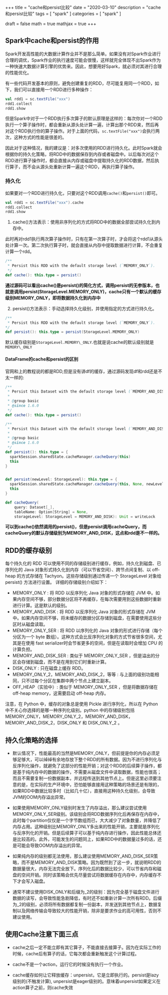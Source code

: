 +++
title = "cache和persist比较"
date = "2020-03-10"
description = "cache和persist比较"
tags = [
  "spark"
]
categories = [
  "spark"
]

draft = false
math = true
mathjax = true
+++

## Spark中cache和persist的作用

Spark开发高性能的大数据计算作业并不是那么简单。如果没有对Spark作业进行合理的调优，Spark作业的执行速度可能会很慢，这样就完全体现不出Spark作为一种快速大数据计算引擎的优势来。因此，想要用好Spark，就必须对其进行合理的性能优化。

有一些代码开发基本的原则，避免创建重复的RDD，尽可能复用同一个RDD，如下，我们可以直接用一个RDD进行多种操作：
```scala
val rdd1 = sc.textFile("xxx")
rdd1.collect
rdd1.show
```

但是Spark中对于一个RDD执行多次算子的默认原理是这样的：每次你对一个RDD执行一个算子操作时，都会重新从源头处计算一遍，计算出那个RDD来，然后再对这个RDD执行你的算子操作。对于上面的代码，`sc.textFile("xxx")`会执行两次，这种方式的性能是很差的。

因此对于这种情况，我的建议是：对多次使用的RDD进行持久化。此时Spark就会根据你的持久化策略，将RDD中的数据保存到内存或者磁盘中。以后每次对这个RDD进行算子操作时，都会直接从内存或磁盘中提取持久化的RDD数据，然后执行算子，而不会从源头处重新计算一遍这个RDD，再执行算子操作。

### 持久化
如果要对一个RDD进行持久化，只要对这个RDD调用`cache()`和`persist()`即可。
```scala
val rdd1 = sc.textFile("xxx").cache
rdd1.collect
rdd1.show
```

1. cache()方法表示：使用非序列化的方式将RDD中的数据全部尝试持久化到内存中。

此时再对rdd1执行两次算子操作时，只有在第一次算子时，才会将这个rdd1从源头处计算一次。第二次执行算子时，就会直接从内存中提取数据进行计算，不会重复计算一个rdd。
```scala
/**
 * Persist this RDD with the default storage level (`MEMORY_ONLY`).
 */
def cache(): this.type = persist()
```

**通过源码可以看出cache()是persist()的简化方式，调用persist的无参版本，也就是调用persist(StorageLevel.MEMORY_ONLY)，cache只有一个默认的缓存级别MEMORY_ONLY，即将数据持久化到内存中**

2. persist()方法表示：手动选择持久化级别，并使用指定的方式进行持久化。

```scala
/**
 * Persist this RDD with the default storage level (`MEMORY_ONLY`).
*/
def persist(): this.type = persist(StorageLevel.MEMORY_ONLY)
```
默认缓存级别是`StorageLevel.MEMORY\_ONLY`.也就是说cache的默认级别就是`MEMORY\_ONLY`

#### DataFrame的cache和persist的区别
官网和上的教程说的都是RDD,但是没有讲df的缓存，通过源码发现df和rdd还是不太一样的:
```scala
/**
 * Persist this Dataset with the default storage level (`MEMORY_AND_DISK`).
 *
 * @group basic
 * @since 1.6.0
 */
def cache(): this.type = persist()

/**
 * Persist this Dataset with the default storage level (`MEMORY_AND_DISK`).
 *
 * @group basic
 * @since 1.6.0
 */
def persist(): this.type = {
  sparkSession.sharedState.cacheManager.cacheQuery(this)
  this
}


def persist(newLevel: StorageLevel): this.type = {
  sparkSession.sharedState.cacheManager.cacheQuery(this, None, newLevel)
  this
}

def cacheQuery(
    query: Dataset[_],
    tableName: Option[String] = None,
    storageLevel: StorageLevel = MEMORY_AND_DISK): Unit = writeLock
```
**可以到cache()依然调用的persist()，但是persist调用cacheQuery，而cacheQuery的默认存储级别为MEMORY_AND_DISK，这点和rdd是不一样的。**

## RDD的缓存级别
每个持久化的 RDD 可以使用不同的存储级别进行缓存，例如，持久化到磁盘、已序列化的 Java 对象形式持久化到内存（可以节省空间）、跨节点间复制、以 off-heap 的方式存储在 Tachyon。这些存储级别通过传递一个 StorageLevel 对象给 persist() 方法进行设置。
详细的存储级别介绍如下：

- MEMORY_ONLY : 将 RDD 以反序列化 Java 对象的形式存储在 JVM 中。如果内存空间不够，部分数据分区将不再缓存，在每次需要用到这些数据时重新进行计算。这是默认的级别。
- MEMORY_AND_DISK : 将 RDD 以反序列化 Java 对象的形式存储在 JVM 中。如果内存空间不够，将未缓存的数据分区存储到磁盘，在需要使用这些分区时从磁盘读取。
- MEMORY_ONLY_SER : 将 RDD 以序列化的 Java 对象的形式进行存储（每个分区为一个 byte 数组）。这种方式会比反序列化对象的方式节省很多空间，尤其是在使用 fast serializer时会节省更多的空间，但是在读取时会增加 CPU 的计算负担。
- MEMORY_AND_DISK_SER : 类似于 MEMORY_ONLY_SER ，但是溢出的分区会存储到磁盘，而不是在用到它们时重新计算。
- DISK_ONLY : 只在磁盘上缓存 RDD。
- MEMORY_ONLY_2，MEMORY_AND_DISK_2，等等 : 与上面的级别功能相同，只不过每个分区在集群中两个节点上建立副本。
- OFF_HEAP（实验中）: 类似于 MEMORY_ONLY_SER ，但是将数据存储在 off-heap memory，这需要启动 off-heap 内存。

注意，在 Python 中，缓存的对象总是使用 Pickle 进行序列化，所以在 Python 中不关心你选择的是哪一种序列化级别。python 中的存储级别包括 MEMORY_ONLY，MEMORY_ONLY_2，MEMORY_AND_DISK，MEMORY_AND_DISK_2，DISK_ONLY 和 DISK_ONLY_2 。

## 持久化策略的选择

- 默认情况下，性能最高的当然是MEMORY_ONLY，但前提是你的内存必须足够足够大，可以绰绰有余地存放下整个RDD的所有数据。因为不进行序列化与反序列化操作，就避免了这部分的性能开销；对这个RDD的后续算子操作，都是基于纯内存中的数据的操作，不需要从磁盘文件中读取数据，性能也很高；而且不需要复制一份数据副本，并远程传送到其他节点上。但是这里必须要注意的是，在实际的生产环境中，恐怕能够直接用这种策略的场景还是有限的，如果RDD中数据比较多时（比如几十亿），直接用这种持久化级别，会导致JVM的OOM内存溢出异常。

- 如果使用MEMORY_ONLY级别时发生了内存溢出，那么建议尝试使用MEMORY_ONLY_SER级别。该级别会将RDD数据序列化后再保存在内存中，此时每个partition仅仅是一个字节数组而已，大大减少了对象数量，并降低了内存占用。这种级别比MEMORY_ONLY多出来的性能开销，主要就是序列化与反序列化的开销。但是后续算子可以基于纯内存进行操作，因此性能总体还是比较高的。此外，可能发生的问题同上，如果RDD中的数据量过多的话，还是可能会导致OOM内存溢出的异常。

- 如果纯内存的级别都无法使用，那么建议使用MEMORY_AND_DISK_SER策略，而不是MEMORY_AND_DISK策略。因为既然到了这一步，就说明RDD的数据量很大，内存无法完全放下。序列化后的数据比较少，可以节省内存和磁盘的空间开销。同时该策略会优先尽量尝试将数据缓存在内存中，内存缓存不下才会写入磁盘。

- 通常不建议使用DISK_ONLY和后缀为_2的级别：因为完全基于磁盘文件进行数据的读写，会导致性能急剧降低，有时还不如重新计算一次所有RDD。后缀为_2的级别，必须将所有数据都复制一份副本，并发送到其他节点上，数据复制以及网络传输会导致较大的性能开销，除非是要求作业的高可用性，否则不建议使用。

## 使用Cache注意下面三点
- cache之后一定不能立即有其它算子，不能直接去接算子。因为在实际工作的时候，cache后有算子的话，它每次都会重新触发这个计算过程。

- cache不是一个action，运行它的时候没有执行一个作业。

- cache缓存如何让它释放缓存：unpersist，它是立即执行的。persist是lazy级别的(不触发计算), unpersist是eager级别的。意味着unpersist如果定义在action算子之前，则cache失效
